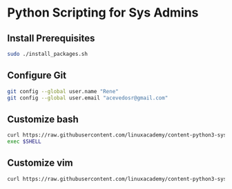 # Python Scripting for Sys Admins

## Install Prerequisites

```bash
sudo ./install_packages.sh
```

## Configure Git

```bash
git config --global user.name "Rene"
git config --global user.email "acevedosr@gmail.com"
```

## Customize bash

```bash
curl https://raw.githubusercontent.com/linuxacademy/content-python3-sysadmin/master/helpers/bashrc -o ~/.bashrc
exec $SHELL
```

## Customize vim

```bash
curl https://raw.githubusercontent.com/linuxacademy/content-python3-sysadmin/master/helpers/vimrc -o ~/.vimrc
```

